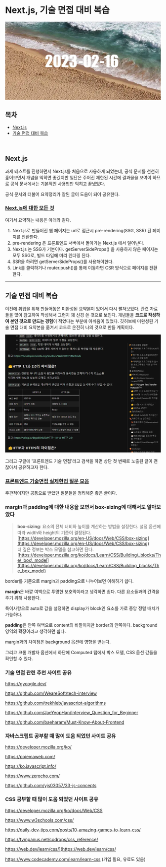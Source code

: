 # Next.js, 기술 면접 대비 복습

![2023-02-16-banner-image](images/2023-02-16.webp)

## 목차

- [Next.js](#nextjs)
- [기술 면접 대비 복습](#기술-면접-대비-복습)

</br>

## Next.js

과제 테스트를 진행하면서 Next.js를 처음으로 사용하게 되었는데, 공식 문서를 천천히 훑어보면서 개념을 익히면 좋겠지만 일단은 주어진 제한된 시간에 결과물을 보여야 하므로 공식 문서에서는 기본적인 사용법만 익히고 끝냈었다.

공식 문서와 더불어 요약정리가 잘된 글이 도움이 되어 공유한다.

### [Next.js에 대한 모든 것](https://velog.io/@sj_dev_js/Next.js-%EC%97%90-%EB%8C%80%ED%95%9C-%EA%B1%B0%EC%9D%98-%EB%AA%A8%EB%93%A0-%EA%B2%83)

여기서 요약하는 내용은 아래와 같다.

1. Next.js로 만들어진 웹 페이지는 url로 접근시 pre-rendering(SSG, SSR) 된 페이지를 반환한다.
2. pre-rendering 은 프론트엔드 서버에서 돌아가는 Next.js 에서 일어난다.
3. Next.js 는 SSG가 기본이다. getServerSideProps() 을 사용하지 않은 페이지는 모두 SSG로, 빌드 타임에 미리 렌더링 된다.
4. SSR을 하려면 getServerSideProps()를 사용해야한다.
5. Link를 클릭하거나 router.push()를 통해 이동하면 CSR 방식으로 페이지를 전환한다.

---

## 기술 면접 대비 복습

이전에 취업을 위해 만들어놓은 미완성된 요약본이 있어서 다시 펼쳐보았다. 관련 자료들을 많이 참고하여 작성해서 그런지 꽤 신경 쓴 것으로 보인다. 개념들을 **코드로 작성하여 본인 것으로 만드는 경험**이 적었다는 부분에 아쉬움이 있었다. 깃허브에 미완성된 기술 면접 대비 요약본을 옮겨서 코드로 온전히 나의 것으로 만들 계획이다.

![기술면접대비](images/2023-02-16-image001.webp)

그리고 구글에 '프론트엔드 기술 면접'라고 검색을 하면 상단 첫 번째로 노출된 글이 괜찮아서 공유하고자 한다.

### [프론트엔드 기술면접 실제현업 질문 모음](https://realmojo.tistory.com/300)

주관적이지만 공통으로 받았던 질문들을 정리해준 좋은 글이다.

### margin과 padding에 대한 내용을 보면서 box-sizing에 대해서도 알아보았다

> **box-sizing**: 요소의 전체 너비와 높이를 계산하는 방법을 설정한다. 설정 옵션에 따라 width와 height의 기준이 결정된다.  
> [https://developer.mozilla.org/en-US/docs/Web/CSS/box-sizing](https://developer.mozilla.org/en-US/docs/Web/CSS/box-sizing)  
> 더 깊은 정보는 박스 모델을 참고하면 된다.  
> [https://developer.mozilla.org/ko/docs/Learn/CSS/Building\_blocks/The\_box\_model](https://developer.mozilla.org/ko/docs/Learn/CSS/Building_blocks/The_box_model)

border를 기준으로 margin과 padding으로 나누어보면 이해하기 쉽다.

**margin**은 바깥 여백으로 투명한 보호막이라고 생각하면 쉽다. 다른 요소들과의 간격을 주기 위해 사용한다.

특이사항으로 auto로 값을 설정하면 display가 block인 요소를 가로 중앙 정렬 배치가 가능하다.

**padding**은 안쪽 여백으로 content의 바깥이지만 border의 안쪽이다. background 영역의 확장이라고 생각하면 쉽다.

margin과의 차이점은 background 옵션에 영향을 받는다.

그리고 크롬 개발자 옵션에서 하단에 Computed 탭에서 박스 모델, CSS 옵션 값들을 확인할 수 있다.

### 기술 면접 관련 추천 사이트 공유

<https://gyoogle.dev/>

<https://github.com/WeareSoft/tech-interview>

<https://github.com/trekhleb/javascript-algorithms>

<https://github.com/JaeYeopHan/Interview_Question_for_Beginner>

<https://github.com/baeharam/Must-Know-About-Frontend>

### 자바스크립트 공부할 때 많이 도움 되었던 사이트 공유

<https://developer.mozilla.org/ko/>

<https://poiemaweb.com/>

<https://ko.javascript.info/>

<https://www.zerocho.com/>

<https://github.com/yjs03057/33-js-concepts>

### CSS 공부할 때 많이 도움 되었던 사이트 공유

<https://developer.mozilla.org/ko/docs/Web/CSS>

<https://www.w3schools.com/css/>

<https://daily-dev-tips.com/posts/10-amazing-games-to-learn-css/>

<https://tympanus.net/codrops/css_reference/>

<https://web.dev/learn/css/](https://web.dev/learn/css/>

<https://www.codecademy.com/learn/learn-css> (가입 필요, 유료도 있음)
